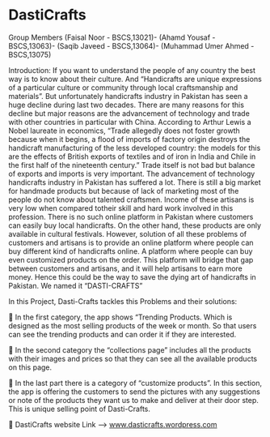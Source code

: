 # DastiCrafts
Group Members
(Faisal Noor - BSCS,13021)-
(Ahamd Yousaf - BSCS,13063)-
(Saqib Javeed - BSCS,13064)-
(Muhammad Umer Ahmed - BSCS,13075)

Introduction:
If you want to understand the people of any country the best way is to know about their culture. And “Handicrafts are unique expressions of a particular culture or community through local craftsmanship and materials”. But unfortunately handicrafts industry in Pakistan has seen a huge decline during last two decades. There are many reasons for this decline but major reasons are the advancement of technology and trade with other countries in particular with China. According to Arthur Lewis a Nobel laureate in economics, “Trade allegedly does not foster growth because when it begins, a flood of imports of factory origin destroys the handicraft manufacturing of the less developed country: the models for this are the effects of British exports of textiles and of iron in India and Chile in the first half of the nineteenth century.” Trade itself is not bad but balance of exports and imports is very important.
The advancement of technology handicrafts industry in Pakistan has suffered a lot. There is still a big market for handmade products but because of lack of marketing most of the people do not know about talented craftsmen. Income of these artisans is very low when compared totheir skill and hard work involved in this profession.
There is no such online platform in Pakistan where customers can easily buy local handicrafts. On the other hand, these products are only available in cultural festivals. However, solution of all these problems of customers and artisans is to provide an online platform where people can buy different kind of handicrafts online. A platform where people can buy even customized products on the order. This platform will bridge that gap between customers and artisans, and it will help artisans to earn more money. Hence this could be the way to save the dying art of handicrafts in Pakistan. We named it “DASTI-CRAFTS”

In this Project, Dasti-Crafts tackles this Problems and their solutions:

	In the first category, the app shows “Trending Products. Which is designed as the most selling products of the week or month. So that users can see the trending products and can order it if they are interested.

	In the second category the “collections page” includes all the products with their images and prices so that they can see all the available products on this page.

	In the last part there is a category of “customize products”. In this section, the app is offering the customers to send the pictures with any suggestions or note of the products they want us to make and deliver at their door step. This is unique selling point of Dasti-Crafts.


	DastiCrafts website Link --> www.dasticrafts.wordpress.com 
